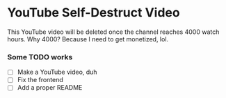 # YouTube Self-Destruct Video

This YouTube video will be deleted once the channel reaches 4000 watch hours. Why 4000? Because I need to get monetized, lol.

### Some TODO works

- [ ] Make a YouTube video, duh
- [ ] Fix the frontend
- [ ] Add a proper README